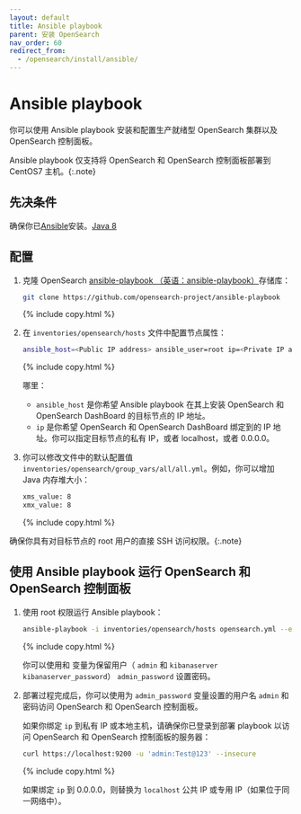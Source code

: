 ```yaml
---
layout: default
title: Ansible playbook
parent: 安装 OpenSearch
nav_order: 60
redirect_from:
  - /opensearch/install/ansible/
---
```


# Ansible playbook

你可以使用 Ansible playbook 安装和配置生产就绪型 OpenSearch 集群以及 OpenSearch 控制面板。

Ansible playbook 仅支持将 OpenSearch 和 OpenSearch 控制面板部署到 CentOS7 主机。{:.note}

## 先决条件

确保你已[Ansible](https://www.ansible.com/)安装。[Java 8](https://www.java.com/en/download/manual.jsp)

## 配置

1. 克隆 OpenSearch [ansible-playbook （英语：ansible-playbook）](https://github.com/opensearch-project/ansible-playbook)存储库：

   ```bash
   git clone https://github.com/opensearch-project/ansible-playbook
   ```
   {% include copy.html %}

2. 在 `inventories/opensearch/hosts` 文件中配置节点属性：

   ```bash
   ansible_host=<Public IP address> ansible_user=root ip=<Private IP address / 0.0.0.0>
   ```
   {% include copy.html %}

   哪里：

   -  `ansible_host` 是你希望 Ansible playbook 在其上安装 OpenSearch 和 OpenSearch DashBoard 的目标节点的 IP 地址。
   -  `ip` 是你希望 OpenSearch 和 OpenSearch DashBoard 绑定到的 IP 地址。你可以指定目标节点的私有 IP，或者 localhost，或者 0.0.0.0。

3. 你可以修改文件中的默认配置值 `inventories/opensearch/group_vars/all/all.yml`。例如，你可以增加 Java 内存堆大小：

   ```bash
   xms_value: 8
   xmx_value: 8
   ```
   {% include copy.html %}

确保你具有对目标节点的 root 用户的直接 SSH 访问权限。{:.note}

## 使用 Ansible playbook 运行 OpenSearch 和 OpenSearch 控制面板

1. 使用 root 权限运行 Ansible playbook：

   ```bash
   ansible-playbook -i inventories/opensearch/hosts opensearch.yml --extra-vars "admin_password=Test@123 kibanaserver_password=Test@6789"
   ```
   {% include copy.html %}

   你可以使用和 变量为保留用户（ `admin` 和 `kibanaserver` `kibanaserver_password`） `admin_password` 设置密码。

2. 部署过程完成后，你可以使用为 `admin_password` 变量设置的用户名 `admin` 和密码访问 OpenSearch 和 OpenSearch 控制面板。

   如果你绑定 `ip` 到私有 IP 或本地主机，请确保你已登录到部署 playbook 以访问 OpenSearch 和 OpenSearch 控制面板的服务器：

   ```bash
   curl https://localhost:9200 -u 'admin:Test@123' --insecure
   ```
   {% include copy.html %}

   如果绑定 `ip` 到 0.0.0.0，则替换为 `localhost` 公共 IP 或专用 IP（如果位于同一网络中）。
